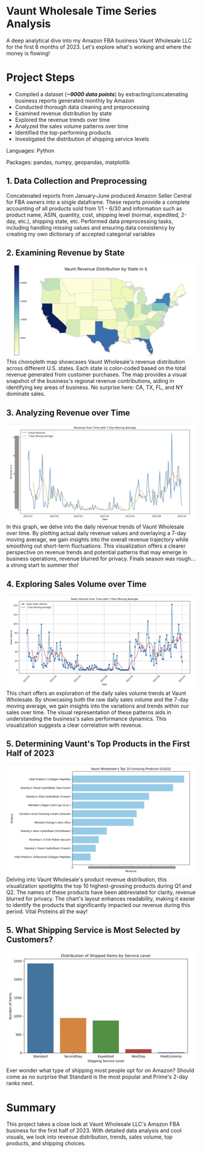 # Vaunt Wholesale Time Series Analysis
A deep analytical dive into my Amazon FBA business Vaunt Wholesale LLC for the first 6 months of 2023. Let's explore what's working and where the money is flowing!

# Project Steps
- Compiled a dataset (***~9000 data points***) by extracting/concatenating business reports generated monthly by Amazon
- Conducted thorough data cleaning and preprocessing
- Examined revenue distribution by state 
- Explored the revenue trends over time
- Analyzed the sales volume patterns over time
- Identified the top-performing products
- Investigated the distribution of shipping service levels

Languages: Python

Packages: pandas, numpy, geopandas, matplotlib

## 1. Data Collection and Preprocessing
Concatenated reports from January-June produced Amazon Seller Central for FBA owners into a single dataframe. These reports provide a complete accounting of all products sold from 1/1 - 6/30 and information such as product name, ASIN, quantity, cost, shipping level (normal, expedited, 2-day, etc.), shipping state, etc. Performed data preprocessing tasks, including handling missing values and ensuring data consistency by creating my own dictionary of accepted categorial variables

## 2. Examining Revenue by State
![Image Alt Text](/Visualizations/geopanda.jpeg)
This choropleth map showcases Vaunt Wholesale's revenue distribution across different U.S. states. Each state is color-coded based on the total revenue generated from customer purchases. The map provides a visual snapshot of the business's regional revenue contributions, aiding in identifying key areas of business. No surprise here: CA, TX, FL, and NY dominate sales.

## 3. Analyzing Revenue over Time
![Image Alt Text](/Visualizations/RevenueLine.jpeg)
In this graph, we delve into the daily revenue trends of Vaunt Wholesale over time. By plotting actual daily revenue values and overlaying a 7-day moving average, we gain insights into the overall revenue trajectory while smoothing out short-term fluctuations. This visualization offers a clearer perspective on revenue trends and potential patterns that may emerge in business operations, revenue blurred for privacy. Finals season was rough... a strong start to summer tho!

## 4. Exploring Sales Volume over Time
![Image Alt Text](/Visualizations/VolumeLine.jpeg)
This chart offers an exploration of the daily sales volume trends at Vaunt Wholesale. By showcasing both the raw daily sales volume and the 7-day moving average, we gain insights into the variations and trends within our sales over time. The visual representation of these patterns aids in understanding the business's sales performance dynamics. This visualization suggests a clear correlation with revenue.

## 5. Determining Vaunt's Top Products in the First Half of 2023
![Image Alt Text](/Visualizations/TopProducts.jpeg)
Delving into Vaunt Wholesale's product revenue distribution, this visualization spotlights the top 10 highest-grossing products during Q1 and Q2. The names of these products have been abbreviated for clarity, revenue blurred for privacy. The chart's layout enhances readability, making it easier to identify the products that significantly impacted our revenue during this period. Vital Proteins all the way!

## 5. What Shipping Service is Most Selected by Customers?
![Image Alt Text](/Visualizations/Shipping.jpeg)
Ever wonder what type of shipping most people opt for on Amazon? Should come as no surprise that Standard is the most popular and Prime's 2-day ranks next.

# Summary
This project takes a close look at Vaunt Wholesale LLC's Amazon FBA business for the first half of 2023. With detailed data analysis and cool visuals, we look into revenue distribution, trends, sales volume, top products, and shipping choices.

